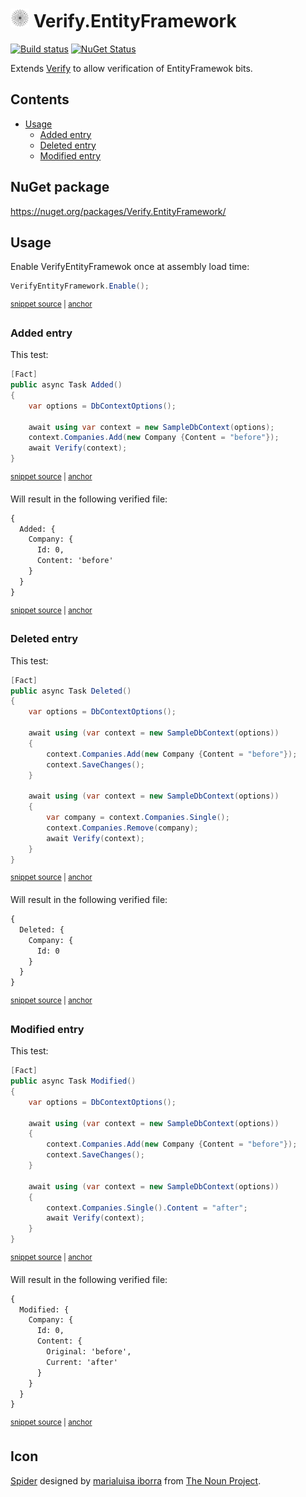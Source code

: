 <!--
GENERATED FILE - DO NOT EDIT
This file was generated by [MarkdownSnippets](https://github.com/SimonCropp/MarkdownSnippets).
Source File: /readme.source.md
To change this file edit the source file and then run MarkdownSnippets.
-->

# <img src="/src/icon.png" height="30px"> Verify.EntityFramework

[![Build status](https://ci.appveyor.com/api/projects/status/g6njwv0aox62atu0?svg=true)](https://ci.appveyor.com/project/SimonCropp/verify-entityframework)
[![NuGet Status](https://img.shields.io/nuget/v/Verify.EntityFramework.svg)](https://www.nuget.org/packages/Verify.EntityFramework/)

Extends [Verify](https://github.com/SimonCropp/Verify) to allow verification of EntityFramewok bits.


<!-- toc -->
## Contents

  * [Usage](#usage)
    * [Added entry](#added-entry)
    * [Deleted entry](#deleted-entry)
    * [Modified entry](#modified-entry)<!-- endtoc -->


## NuGet package

https://nuget.org/packages/Verify.EntityFramework/


## Usage

Enable VerifyEntityFramewok once at assembly load time:

<!-- snippet: Enable -->
<a id='snippet-enable'/></a>
```cs
VerifyEntityFramework.Enable();
```
<sup><a href='/src/Tests/GlobalSetup.cs#L9-L11' title='File snippet `enable` was extracted from'>snippet source</a> | <a href='#snippet-enable' title='Navigate to start of snippet `enable`'>anchor</a></sup>
<!-- endsnippet -->


### Added entry

This test:

<!-- snippet: Added -->
<a id='snippet-added'/></a>
```cs
[Fact]
public async Task Added()
{
    var options = DbContextOptions();

    await using var context = new SampleDbContext(options);
    context.Companies.Add(new Company {Content = "before"});
    await Verify(context);
}
```
<sup><a href='/src/Tests/Tests.cs#L12-L22' title='File snippet `added` was extracted from'>snippet source</a> | <a href='#snippet-added' title='Navigate to start of snippet `added`'>anchor</a></sup>
<!-- endsnippet -->

Will result in the following verified file:

<!-- snippet: Tests.Added.verified.txt -->
<a id='snippet-Tests.Added.verified.txt'/></a>
```txt
{
  Added: {
    Company: {
      Id: 0,
      Content: 'before'
    }
  }
}
```
<sup><a href='/src/Tests/Tests.Added.verified.txt#L1-L8' title='File snippet `Tests.Added.verified.txt` was extracted from'>snippet source</a> | <a href='#snippet-Tests.Added.verified.txt' title='Navigate to start of snippet `Tests.Added.verified.txt`'>anchor</a></sup>
<!-- endsnippet -->


### Deleted entry

This test:

<!-- snippet: Deleted -->
<a id='snippet-deleted'/></a>
```cs
[Fact]
public async Task Deleted()
{
    var options = DbContextOptions();

    await using (var context = new SampleDbContext(options))
    {
        context.Companies.Add(new Company {Content = "before"});
        context.SaveChanges();
    }

    await using (var context = new SampleDbContext(options))
    {
        var company = context.Companies.Single();
        context.Companies.Remove(company);
        await Verify(context);
    }
}
```
<sup><a href='/src/Tests/Tests.cs#L24-L43' title='File snippet `deleted` was extracted from'>snippet source</a> | <a href='#snippet-deleted' title='Navigate to start of snippet `deleted`'>anchor</a></sup>
<!-- endsnippet -->

Will result in the following verified file:

<!-- snippet: Tests.Deleted.verified.txt -->
<a id='snippet-Tests.Deleted.verified.txt'/></a>
```txt
{
  Deleted: {
    Company: {
      Id: 0
    }
  }
}
```
<sup><a href='/src/Tests/Tests.Deleted.verified.txt#L1-L7' title='File snippet `Tests.Deleted.verified.txt` was extracted from'>snippet source</a> | <a href='#snippet-Tests.Deleted.verified.txt' title='Navigate to start of snippet `Tests.Deleted.verified.txt`'>anchor</a></sup>
<!-- endsnippet -->


### Modified entry

This test:

<!-- snippet: Modified -->
<a id='snippet-modified'/></a>
```cs
[Fact]
public async Task Modified()
{
    var options = DbContextOptions();

    await using (var context = new SampleDbContext(options))
    {
        context.Companies.Add(new Company {Content = "before"});
        context.SaveChanges();
    }

    await using (var context = new SampleDbContext(options))
    {
        context.Companies.Single().Content = "after";
        await Verify(context);
    }
}
```
<sup><a href='/src/Tests/Tests.cs#L45-L63' title='File snippet `modified` was extracted from'>snippet source</a> | <a href='#snippet-modified' title='Navigate to start of snippet `modified`'>anchor</a></sup>
<!-- endsnippet -->

Will result in the following verified file:

<!-- snippet: Tests.Modified.verified.txt -->
<a id='snippet-Tests.Modified.verified.txt'/></a>
```txt
{
  Modified: {
    Company: {
      Id: 0,
      Content: {
        Original: 'before',
        Current: 'after'
      }
    }
  }
}
```
<sup><a href='/src/Tests/Tests.Modified.verified.txt#L1-L11' title='File snippet `Tests.Modified.verified.txt` was extracted from'>snippet source</a> | <a href='#snippet-Tests.Modified.verified.txt' title='Navigate to start of snippet `Tests.Modified.verified.txt`'>anchor</a></sup>
<!-- endsnippet -->


## Icon

[Spider](https://thenounproject.com/term/spider/904683/) designed by [marialuisa iborra](https://thenounproject.com/marialuisa.iborra/) from [The Noun Project](https://thenounproject.com/creativepriyanka).
